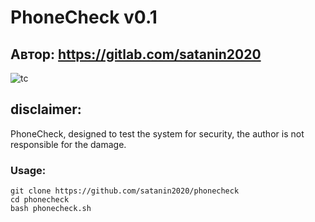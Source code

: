 # PhoneCheck v0.1
## Автор: https://gitlab.com/satanin2020





![tc](https://i.imgur.com/hw18xYV.png)

## disclaimer:
PhoneCheck, designed to test the system for security, the author is not responsible for the damage.


### Usage:
```
git clone https://github.com/satanin2020/phonecheck
cd phonecheck
bash phonecheck.sh
```


